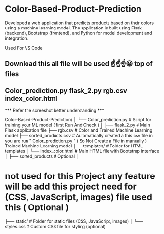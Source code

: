  # Color-Based-Product-Prediction
Developed a web application that predicts products based on their colors using a machine learning model. The application is built using Flask (backend), Bootstrap (frontend), and Python for model development and integration.

Used For 
VS Code 

Download this all file will be used ☝️☝️☝️😀 top of files 
---------------------
Color_prediction.py 
flask_2.py
rgb.csv
index_color.html
---------------------
*** Refer the screeshot better understanding ***

Color-Based-Product-Prediction/
│
└── Color_prediction.py         # Script for training your ML model ( first Run And Check )
│
├── flask_2.py                  # Main Flask application file
├── rgb.csv                     # Color and Trained Machine Learning model
├── sorted_products.csv         # Automatically created a this csv file in you are run  " Color_prediction.py " ( So Not Create a File  in manually ) Trained Machine Learning model
├── templates/                  # Folder for HTML templates
│   └── index_color.html        # Main HTML file with Bootstrap interface
│
├── sorted_products             # Optional
│
# not used for this Project any feature will be add this project need for (CSS, JavaScript, images) file used this ( Optional )
├── static/                  # Folder for static files (CSS, JavaScript, images)
│   └── styles.css           # Custom CSS file for styling (optional)



